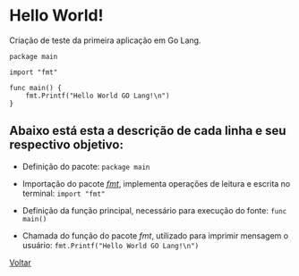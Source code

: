 # Hello World!

Criação de teste da primeira aplicação em Go Lang.

```
package main

import "fmt"

func main() {
	fmt.Printf("Hello World GO Lang!\n")
}
```

## Abaixo está esta a descrição de cada linha e seu respectivo objetivo:

* Definição do pacote: ```package main```

* Importação do pacote [*fmt*](https://golang.org/pkg/fmt/), implementa operações de leitura e escrita no terminal: ```import "fmt"```

* Definição da função principal, necessário para execução do fonte: ```func main() ```

* Chamada do função do pacote *fmt*, utilizado para imprimir mensagem o usuário: ```fmt.Printf("Hello World GO Lang!\n")```


[Voltar](https://github.com/Allangcruz/estudo-go-lang/tree/master/)
